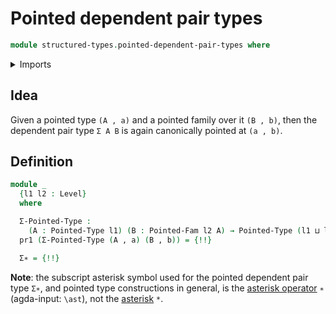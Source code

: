 # Pointed dependent pair types

```agda
module structured-types.pointed-dependent-pair-types where
```

<details><summary>Imports</summary>

```agda
open import foundation.dependent-pair-types
open import foundation.universe-levels

open import structured-types.pointed-families-of-types
open import structured-types.pointed-types
```

</details>

## Idea

Given a pointed type `(A , a)` and a pointed family over it `(B , b)`, then the
dependent pair type `Σ A B` is again canonically pointed at `(a , b)`.

## Definition

```agda
module _
  {l1 l2 : Level}
  where

  Σ-Pointed-Type :
    (A : Pointed-Type l1) (B : Pointed-Fam l2 A) → Pointed-Type (l1 ⊔ l2)
  pr1 (Σ-Pointed-Type (A , a) (B , b)) = {!!}

  Σ∗ = {!!}
```

**Note**: the subscript asterisk symbol used for the pointed dependent pair type
`Σ∗`, and pointed type constructions in general, is the
[asterisk operator](https://codepoints.net/U+2217) `∗` (agda-input: `\ast`), not
the [asterisk](https://codepoints.net/U+002A) `*`.
